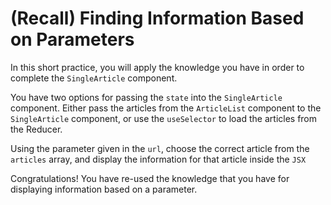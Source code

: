 # (Recall) Finding Information Based on Parameters

In this short practice, you will apply the knowledge you have in order to
complete the `SingleArticle` component.

You have two options for passing the `state` into the `SingleArticle` component.
Either pass the articles from the `ArticleList` component to the `SingleArticle`
component, or use the `useSelector` to load the articles from the Reducer. 

Using the parameter given in the `url`, choose the correct article from the
`articles` array, and display the information for that article inside the `JSX`


Congratulations! You have re-used the knowledge that you have for displaying
information based on a parameter.   